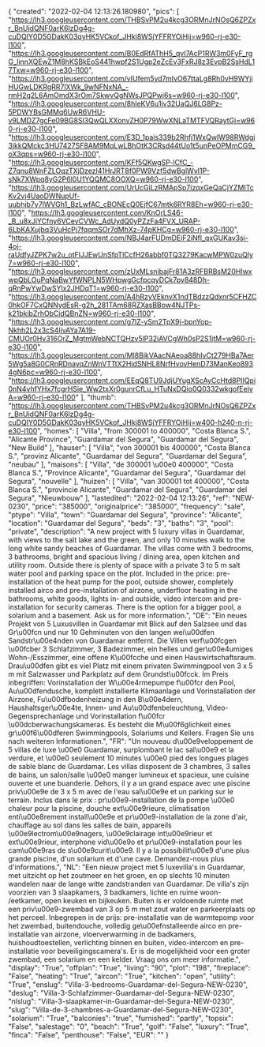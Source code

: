 {
"created": "2022-02-04 12:13:26.180980",
"pics": [
"https://lh3.googleusercontent.com/THBSvPM2u4kcg3ORMnJrNOsQ6ZPZxr_BnUidQNF0arK6lzDg4g-cuDQIY0D5GDakK03qyHK5VCkof_JHkj8WSjYFFRYOiHij=w960-rj-e30-l100",
"https://lh3.googleusercontent.com/B0EdRfAThH5_qvI7AcP1RW3m0FyF_rgG_linnXQEwZ1M8hKSBkEoS441hwpf2S1Ugp2eZcEv3FxRJ8z3EvpB2SsHdL17Txw=w960-rj-e30-l100",
"https://lh3.googleusercontent.com/vIUfem5yd7mIvO67ttaLg8Rh0vH9WYjiHUGwLDKRgRR7lXWk_9wNFNxNA_-rmH2q2L6AmOmdX3rOm7SkwvQgNWsJPQPwj6s=w960-rj-e30-l100",
"https://lh3.googleusercontent.com/8hleKV6u1jv32UaQJ6LG8Pz-5PDWYBsGMMq6UwR6VHU-v9LMDZ7gcFe09BG8Sl3QwQLXXonvZH0P79WwXNLaTMTFVQRaytGj=w960-rj-e30-l100",
"https://lh3.googleusercontent.com/E3D_1pais339b2Rhfj1WxQwIW98RWdgi3ikkQMckc3HU7427SF8AM9MqLwLBhOtK3CRsd44tUo1t5unPeOPMmCG9_oX3qps=w960-rj-e30-l100",
"https://lh3.googleusercontent.com/KFf5QKwgSP-lCfC_-Z7qnu8WnFZLOqzTXjDzezl41HrJRT8f0PW9Vzf5dwBglWvI1P-sNk7XWpq8yG2P6l0U1YQQMC8OOXQ=w960-rj-e30-l100",
"https://lh3.googleusercontent.com/UrUcGiLzRMApSp7izqxGeQaCjYZMITcKv2vj4UaoDWNupUf-uubhjb7y7lWVGh1_BzLwfAC_cBONEcQ0EjfC67mtk6RYR8Eh=w960-rj-e30-l100",
"https://lh3.googleusercontent.com/KnOrLS46-_B_u8xJiYCfny6VCevCVWc_AdUydQ0yPZzFa4FVX_URAP-6LbKAXujbq3VuHcPj7fqqmSOr7dMhXz-74pKHCg=w960-rj-e30-l100",
"https://lh3.googleusercontent.com/NBJ4arFUDmDEiF2iNfl_qxGUKav3si-4oj-raUdfyJZPK7w2u_otFlJJEwUnSfpTlCcfH26abbf0TQ3279KacwMPW0zuQly7=w960-rj-e30-l100",
"https://lh3.googleusercontent.com/zUxMLsnibajFr81A3zRFBRBsM20HIwxwpQbLOuPqNaBwYfWNPLN5WHpwgGcfpcqyDCk7pv848Dh-qRnPwYwDwSYlx2JHDqT1=w960-rj-e30-l100",
"https://lh3.googleusercontent.com/A4hRzyVEknvX1ndTBdzzQdxnr5CFHZC0hkOF7CxQNNydEsR-g2h_281TAm68RZXasBBow4NJTPs-k21bkibZrhObCidQBnZN=w960-rj-e30-l100",
"https://lh3.googleusercontent.com/g7lZ-ySm2TpX9j-bpnYop-Nkhh2L2x3cS4IjvAYa7A19-CMUOr0Hv316OrZ_MgtmWebNCTQHzv5lP32iAVCgWh0sP2S1jtM=w960-rj-e30-l100",
"https://lh3.googleusercontent.com/Ml8BjkVAacNAeoa88hIvCt279HBa7Aer5Wg5a8G0CRnRDnayqZnWnVTTtX2HidSNHL8NrfHvovHenD73ManKeo8934gN6pc=w960-rj-e30-l100",
"https://lh3.googleusercontent.com/EEqQ8TU9JdjUYugXScAyCcHtd8PIIQpi0nN4vhfYHx7fcgrHSie_Ww2txXr0gunrCfLu_HTuNxDQio0Q0332wkgofEeivA=w960-rj-e30-l100"
],
"thumb": "https://lh3.googleusercontent.com/THBSvPM2u4kcg3ORMnJrNOsQ6ZPZxr_BnUidQNF0arK6lzDg4g-cuDQIY0D5GDakK03qyHK5VCkof_JHkj8WSjYFFRYOiHij=w400-h240-n-rj-e30-l100",
"homes": [
"Villa",
"from 300001 to 400000",
"Costa Blanca S.",
"Alicante Province",
"Guardamar del Segura",
"Guardamar del Segura",
"New Build"
],
"hauser": [
"Villa",
"von 300001 bis 400000",
"Costa Blanca S.",
"provinz Alicante",
"Guardamar del Segura",
"Guardamar del Segura",
"neubau"
],
"maisons": [
"Villa",
"de 300001 \u00e0 400000",
"Costa Blanca S.",
"Province Alicante",
"Guardamar del Segura",
"Guardamar del Segura",
"nouvelle"
],
"huizen": [
"Villa",
"van 300001 tot 400000",
"Costa Blanca S.",
"provincie Alicante",
"Guardamar del Segura",
"Guardamar del Segura",
"Nieuwbouw"
],
"lastedited": "2022-02-04 12:13:26",
"ref": "NEW-0230",
"price": "385000",
"originalprice": "385000",
"frequency": "sale",
"ptype": "Villa",
"town": "Guardamar del Segura",
"province": "Alicante",
"location": "Guardamar del Segura",
"beds": "3",
"baths": "3",
"pool": "private",
"description": "A new project with 5 luxury villas in Guardamar, with views to the salt lake and the green, and only 10 minutes walk to the long white sandy beaches of Guardamar. The villas come with 3 bedrooms, 3 bathrooms, bright and spacious living / dining area, open kitchen and utility room. Outside there is plenty of space with a private 3 to 5 m salt water pool and parking space on the plot. Included in the price: pre-installation of the heat pump for the pool, outside shower, completely installed airco and pre-installation of airzone, underfloor heating in the bathrooms, white goods, lights in- and outside, video intercom and pre-installation for security cameras. There is the option for a bigger pool, a solarium and a basement. Ask us for more information.",
"DE": "Ein neues Projekt von 5 Luxusvillen in Guardamar mit Blick auf den Salzsee und das Gr\u00fcn und nur 10 Gehminuten von den langen wei\u00dfen Sandstr\u00e4nden von Guardamar entfernt. Die Villen verf\u00fcgen \u00fcber 3 Schlafzimmer, 3 Badezimmer, ein helles und ger\u00e4umiges Wohn-/Esszimmer, eine offene K\u00fcche und einen Hauswirtschaftsraum. Drau\u00dfen gibt es viel Platz mit einem privaten Swimmingpool von 3 x 5 m mit Salzwasser und Parkplatz auf dem Grundst\u00fcck. Im Preis inbegriffen: Vorinstallation der W\u00e4rmepumpe f\u00fcr den Pool, Au\u00dfendusche, komplett installierte Klimaanlage und Vorinstallation der Airzone, Fu\u00dfbodenheizung in den B\u00e4dern, Haushaltsger\u00e4te, Innen- und Au\u00dfenbeleuchtung, Video-Gegensprechanlage und Vorinstallation f\u00fcr \u00dcberwachungskameras. Es besteht die M\u00f6glichkeit eines gr\u00f6\u00dferen Swimmingpools, Solariums und Kellers. Fragen Sie uns nach weiteren Informationen.",
"FR": "Un nouveau d\u00e9veloppement de 5 villas de luxe \u00e0 Guardamar, surplombant le lac sal\u00e9 et la verdure, et \u00e0 seulement 10 minutes \u00e0 pied des longues plages de sable blanc de Guardamar. Les villas disposent de 3 chambres, 3 salles de bains, un salon/salle \u00e0 manger lumineux et spacieux, une cuisine ouverte et une buanderie. Dehors, il y a un grand espace avec une piscine priv\u00e9e de 3 x 5 m avec de l'eau sal\u00e9e et un parking sur le terrain. Inclus dans le prix : pr\u00e9-installation de la pompe \u00e0 chaleur pour la piscine, douche ext\u00e9rieure, climatisation enti\u00e8rement install\u00e9e et pr\u00e9-installation de la zone d'air, chauffage au sol dans les salles de bain, appareils \u00e9lectrom\u00e9nagers, \u00e9clairage int\u00e9rieur et ext\u00e9rieur, interphone vid\u00e9o et pr\u00e9-installation pour les cam\u00e9ras de s\u00e9curit\u00e9. Il y a la possibilit\u00e9 d'une plus grande piscine, d'un solarium et d'une cave. Demandez-nous plus d'informations.",
"NL": "Een nieuw project met 5 luxevilla's in Guardamar, met uitzicht op het zoutmeer en het groen, en op slechts 10 minuten wandelen naar de lange witte zandstranden van Guardamar. De villa's zijn voorzien van 3 slaapkamers, 3 badkamers, lichte en ruime woon- /eetkamer, open keuken en bijkeuken. Buiten is er voldoende ruimte met een priv\u00e9-zwembad van 3 op 5 m met zout water en parkeerplaats op het perceel. Inbegrepen in de prijs: pre-installatie van de warmtepomp voor het zwembad, buitendouche, volledig ge\u00efnstalleerde airco en pre-installatie van airzone, vloerverwarming in de badkamers, huishoudtoestellen, verlichting binnen en buiten, video-intercom en pre-installatie voor beveiligingscamera's. Er is de mogelijkheid voor een groter zwembad, een solarium en een kelder. Vraag ons om meer informatie.",
"display": "True",
"offplan": "True",
"living": "90",
"plot": "198",
"fireplace": "False",
"heating": "True",
"aircon": "True",
"kitchen": "open",
"utility": "True",
"enslug": "Villa-3-bedrooms-Guardamar-del-Segura-NEW-0230",
"deslug": "Villa-3-Schlafzimmer-Guardamar-del-Segura-NEW-0230",
"nlslug": "Villa-3-slaapkamer-in-Guardamar-del-Segura-NEW-0230",
"slug": "Villa-de-3-chambres-a-Guardamar-del-Segura-NEW-0230",
"solarium": "True",
"balconies": "true",
"furnished": "partly",
"topsix": "False",
"salestage": "0",
"beach": "True",
"golf": "False",
"luxury": "True",
"finca": "False",
"penthouse": "False",
"EUR": ""
}